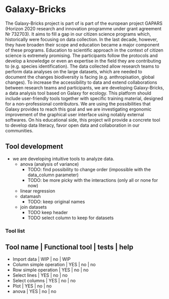 # Galaxy-Bricks

The Galaxy-Bricks project is part of is part of the european project GAPARS (Horizon 2020 research and innovation programme under grant agreement Nr 732703). It aims to fill a gap in our citizen science programs which, historically were focusing on data collection. In the last decade, however, they have broaden their scope and education became a major component of these programs. Education to scientific approach in the context of citizen science is extremely promising. The participants follow the protocols and develop a knowledge or even an expertise in the field they are contributing to (e.g. species identification). The data collected allow research teams to perform data analyses on the large datasets, which are needed to document the changes biodiversity is facing (e.g. anthropisation, global changes).
To increase the accessibility to data and extend collaborations between research teams and participants, we are developing Galaxy-Bricks, a data analysis tool based on Galaxy for ecology. This platform should include user-friendly tools together with specific training material, designed for a non-professional contributors. We are using the possibilities that Galaxy provides to reach this goal and we are investigating ergonomic improvement of the graphical user interface using notably external softwares.
On his educational side, this project will provide a concrete tool to develop data literacy, favor open data and collaboration in our communities.

## Tool development

- we are developing intuitive tools to analyze data.
  - anova (analysis of variance)
    - TODO: find possibility to change order (impossible with the data_column parameter)
    - TODO: be more picky with the interactions (only all or none for now)
  - linear regression
  - datamash
    - TODO: keep original names
  - join datasets
    - TODO keep header
    - TODO select column to keep for datasets

### Tool list

Tool name | Functional tool | tests | help
---------------------------------------------
- Import data | WIP | no | WIP
- Column simple operation  | YES | no | no
- Row simple operation | YES | no | no
- Select lines | YES | no | no
- Select columns | YES | no | no
- Plot | YES | no | no
- anova | YES | no | no
